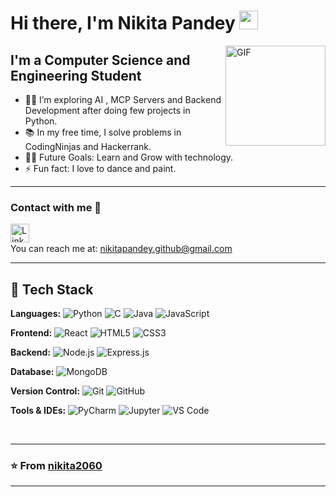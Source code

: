 # Hi there, I'm Nikita Pandey  <img width="30px" src="https://media.tenor.com/images/3b388fe03da271d2674faf85eb7c3fcd/tenor.gif" />

<img align="right" alt="GIF" height="160px" src="https://media.giphy.com/media/du3J3cXyzhj75IOgvA/giphy.gif" />

## I'm a Computer Science and Engineering Student  

- 👨‍💻 I’m exploring AI , MCP Servers and Backend Development after doing few projects in Python.
- 📚 In my free time, I solve problems in CodingNinjas and Hackerrank.
- 💪🏼 Future Goals: Learn and Grow with technology.
- ⚡ Fun fact: I love to dance and paint.

---




### Contact with me 📝

[<img align="left" alt="LinkedIn" width="30px" src="https://i.pinimg.com/originals/de/b4/6f/deb46f02a59e3b3a2aa58fac16290d63.gif" />](https://www.linkedin.com/in/nikita-pandey-366946256)
<br />

You can reach me at: [nikitapandey.github@gmail.com](mailto:nikitapandey.github@gmail.com)


---

## 🚀 Tech Stack 

**Languages:** ![Python](http://img.shields.io/badge/-Python-3776AB?style=flat-square&logo=python&logoColor=ffffff) ![C](http://img.shields.io/badge/-C-A8B9CC?style=flat-square&logo=c&logoColor=ffffff) ![Java](http://img.shields.io/badge/-Java-5B4638?style=flat-square&logo=java&logoColor=ffffff) ![JavaScript](https://img.shields.io/badge/-JavaScript-F7DF1E?style=flat-square&logo=javascript&logoColor=black)  

**Frontend:** ![React](https://img.shields.io/badge/-React-61DAFB?style=flat-square&logo=react&logoColor=black) ![HTML5](https://img.shields.io/badge/-HTML5-%23E44D27?style=flat-square&logo=html5&logoColor=ffffff) ![CSS3](https://img.shields.io/badge/-CSS3-%231572B6?style=flat-square&logo=css3)  

**Backend:** ![Node.js](https://img.shields.io/badge/-Node.js-339933?style=flat-square&logo=node.js&logoColor=ffffff) ![Express.js](https://img.shields.io/badge/-Express.js-000000?style=flat-square&logo=express&logoColor=white)  

**Database:** ![MongoDB](https://img.shields.io/badge/-MongoDB-47A248?style=flat-square&logo=mongodb&logoColor=ffffff)  

**Version Control:** ![Git](https://img.shields.io/badge/-Git-%23F05032?style=flat-square&logo=git&logoColor=%23ffffff) ![GitHub](https://img.shields.io/badge/-GitHub-181717?style=flat-square&logo=github)  

**Tools & IDEs:** ![PyCharm](http://img.shields.io/badge/-PyCharm-black?style=flat-square&logo=pycharm&logoColor=ffffff) ![Jupyter](http://img.shields.io/badge/-Jupyter-F37626?style=flat-square&logo=jupyter&logoColor=ffffff) ![VS Code](https://img.shields.io/badge/-VS%20Code-007ACC?style=flat-square&logo=visual-studio-code&logoColor=ffffff)  


 <br>

---



### ⭐️ From [nikita2060](https://github.com/nikita2060) ###
 
---

